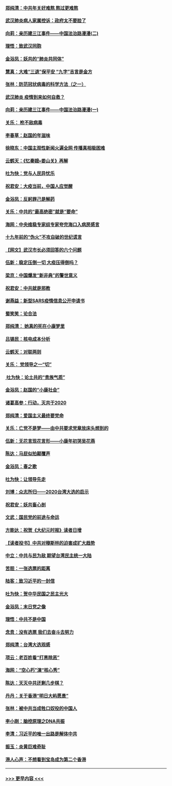 #### [郑纯清：中共年关好难熬 熬过更难熬](../pages/nsc993/n11833489.md?t=01310555) 
#### [武汉肺炎病人家属控诉：政府太不要脸了](../pages/nsc993/n11833205.md?t=01310555) 
#### [向莉：亲历建三江事件——中国法治路漫漫(二)](../pages/nsc993/n11829102.md?t=01310555) 
#### [理悟：致武汉同胞](../pages/nsc993/n11831522.md?t=01310555) 
#### [金浴凤：妖共的“肺炎共同体”](../pages/nsc993/n11829448.md?t=01310555) 
#### [慧真：大难“三退”保平安 “九字”吉言是金方](../pages/nsc993/n11829501.md?t=01310555) 
#### [张林：防范冠状病毒的科学方法（之一）](../pages/nsc993/n11828618.md?t=01310555) 
#### [武汉肺炎 疫情到来如何自救？](../pages/nsc993/n11827632.md?t=01310555) 
#### [向莉：亲历建三江事件——中国法治路漫漫(一)](../pages/nsc993/n11827190.md?t=01310555) 
#### [关乐： 枪不敌病毒](../pages/nsc993/n11826746.md?t=01310555) 
#### [李春草：赵国的年滋味](../pages/nsc993/n11826321.md?t=01310555) 
#### [徐晓东：中国主观性新闻火遍全网 传播真相极困难](../pages/nsc993/n11826508.md?t=01310555) 
#### [云鹤天：《忆秦娥▪娄山关》再解](../pages/nsc993/n11824682.md?t=01310555) 
#### [吐为快：党与人民异忧乐](../pages/nsc993/n11824660.md?t=01310555) 
#### [祝君安：大疫当前，中国人应觉醒](../pages/nsc993/n11821946.md?t=01310555) 
#### [金浴凤：反躬罪己是解药](../pages/nsc993/n11820280.md?t=01310555) 
#### [关乐：中共的“最高绝密”就是“要命”](../pages/nsc993/n11816946.md?t=01310555) 
#### [海网：中央维稳专家组专家夸完海口入病房感言](../pages/nsc993/n11815138.md?t=01310555) 
#### [十九年前的“伪火”不攻自破的世纪谎言](../pages/nsc993/n11813238.md?t=01310555) 
#### [【网文】武汉市长必须回答的六个问题](../pages/nsc993/n11813848.md?t=01310555) 
#### [伍新：稳定压倒一切 大疫压得倒吗？](../pages/nsc993/n11812634.md?t=01310555) 
#### [梁京：中国爆发“新非典”的警世意义](../pages/nsc993/n11812554.md?t=01310555) 
#### [祝君安：中共就是邪教](../pages/nsc993/n11812431.md?t=01310555) 
#### [谢燕益：新型SARS疫情信息公开申请书](../pages/nsc993/n11808840.md?t=01310555) 
#### [蜀笑笑：论合法](../pages/nsc993/n11808064.md?t=01310555) 
#### [郑纯清： 她真的死在小康梦里](../pages/nsc993/n11806623.md?t=01310555) 
#### [吕锡民：核电成本分析](../pages/nsc993/n11806284.md?t=01310555) 
#### [云鹤天：对联两则](../pages/nsc993/n11805957.md?t=01310555) 
#### [关乐： 党领导之一“切”](../pages/nsc993/n11804505.md?t=01310555) 
#### [ 吐为快：论土共的“贵族气质”](../pages/nsc993/n11804490.md?t=01310555) 
#### [金浴凤：赵国的“小康社会”](../pages/nsc993/n11804452.md?t=01310555) 
#### [诸葛高参：行动，灭共于2020](../pages/nsc993/n11804120.md?t=01310555) 
#### [郑纯清：爱国主义最终要党命](../pages/nsc993/n11802197.md?t=01310555) 
#### [关乐：亡党不是梦——由中共要求党章放床头想到的](../pages/nsc993/n11802156.md?t=01310555) 
#### [伍新：无花言现花言形——小康年初哭吴花燕](../pages/nsc993/n11800044.md?t=01310555) 
#### [陈达：马屁似拍颠覆声](../pages/nsc993/n11800010.md?t=01310555) 
#### [金浴凤：春之歌](../pages/nsc993/n11797687.md?t=01310555) 
#### [吐为快：让领导先走](../pages/nsc993/n11797512.md?t=01310555) 
#### [刘博：众志所归——2020台湾大选的启示](../pages/nsc993/n11796878.md?t=01310555) 
#### [祝君安：妖共畜心剖](../pages/nsc993/n11794273.md?t=01310555) 
#### [文武：国民党的前途与命运](../pages/nsc993/n11794198.md?t=01310555) 
#### [方能达：祝贺《大纪元时报》读者日增](../pages/nsc993/n11793807.md?t=01310555) 
#### [【读者投书】中共对穆斯林的迫害成扩大趋势](../pages/nsc993/n11791371.md?t=01310555) 
#### [中立：中共与民为敌 期望台湾民主统一大陆](../pages/nsc993/n11790392.md?t=01310555) 
#### [苦胆：一张选票的距离](../pages/nsc993/n11788914.md?t=01310555) 
#### [陆客：致习近平的一封信](../pages/nsc993/n11788867.md?t=01310555) 
#### [吐为快：贺中华民国之民主光大](../pages/nsc993/n11788618.md?t=01310555) 
#### [金浴凤：末日党之像](../pages/nsc993/n11787475.md?t=01310555) 
#### [理悟：中共不是中国](../pages/nsc993/n11787463.md?t=01310555) 
#### [念贲：没有选票  我们去奋斗去努力](../pages/nsc993/n11787398.md?t=01310555) 
#### [郑纯清：台湾大选观感](../pages/nsc993/n11786210.md?t=01310555) 
#### [项云：老百姓看“打黑除恶”](../pages/nsc993/n11785398.md?t=01310555) 
#### [海网：“空心朽”演“核心秀”](../pages/nsc993/n11783874.md?t=01310555) 
#### [陈达：天灭中共还剩几步棋？](../pages/nsc993/n11783719.md?t=01310555) 
#### [丹丹：关于香港“明日大屿愿景”](../pages/nsc993/n11783273.md?t=01310555) 
#### [张林：被中共当成牲口奴役的中国人](../pages/nsc993/n11782397.md?t=01310555) 
#### [李小刚：脑控原理之DNA共振](../pages/nsc993/n11780962.md?t=01310555) 
#### [李清：习近平的唯一出路是解体中共](../pages/nsc993/n11780866.md?t=01310555) 
#### [振玉：炎黄巨难奇耻](../pages/nsc993/n11779632.md?t=01310555) 
#### [港人心声：不想看到宝岛成为第二个香港](../pages/nsc993/n11778817.md?t=01310555) 

----
#### [ >>> 更早内容 <<< ](../indexes/nsc993-earlier.md)
